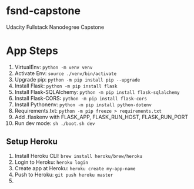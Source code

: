 # fsnd-capstone

Udacity Fullstack Nanodegree Capstone

# App Steps

1. VirtualEnv: `python -m venv venv`
2. Activate Env: `source ./venv/bin/activate`
3. Upgrade pip: `python -m pip install pip --upgrade`
4. Install Flask: `python -m pip install flask`
5. Install Flask-SQLAlchemy: `python -m pip install flask-sqlalchemy`
6. Install Flask-CORS: `python -m pip install flask-cors`
7. Install Pythonenv: `python -m pip install python-dotenv`
8. Requirements.txt: `python -m pip freeze > requirements.txt`
9. Add .flaskenv with FLASK_APP, FLASK_RUN_HOST, FLASK_RUN_PORT
10. Run dev mode: `sh ./boot.sh dev`

## Setup Heroku

1. Install Heroku CLI: `brew install heroku/brew/heroku`
2. Login to Heroku: `heroku login`
3. Create app at Heroku: `heroku create my-app-name`
4. Push to Heroku: `git push heroku master`
5.
